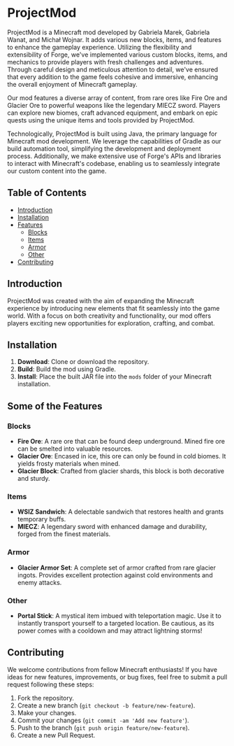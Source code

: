 # ProjectMod

ProjectMod is a Minecraft mod developed by Gabriela Marek, Gabriela Wanat, and Michał Wojnar. It adds various new blocks, items, and features to enhance the gameplay experience. Utilizing the flexibility and extensibility of Forge, we've implemented various custom blocks, items, and mechanics to provide players with fresh challenges and adventures. Through careful design and meticulous attention to detail, we've ensured that every addition to the game feels cohesive and immersive, enhancing the overall enjoyment of Minecraft gameplay.

Our mod features a diverse array of content, from rare ores like Fire Ore and Glacier Ore to powerful weapons like the legendary MIECZ sword. Players can explore new biomes, craft advanced equipment, and embark on epic quests using the unique items and tools provided by ProjectMod.

Technologically, ProjectMod is built using Java, the primary language for Minecraft mod development. We leverage the capabilities of Gradle as our build automation tool, simplifying the development and deployment process. Additionally, we make extensive use of Forge's APIs and libraries to interact with Minecraft's codebase, enabling us to seamlessly integrate our custom content into the game.


## Table of Contents

- [Introduction](#introduction)
- [Installation](#installation)
- [Features](#features)
  - [Blocks](#blocks)
  - [Items](#items)
  - [Armor](#armor)
  - [Other](#other)
- [Contributing](#contributing)

## Introduction

ProjectMod was created with the aim of expanding the Minecraft experience by introducing new elements that fit seamlessly into the game world. With a focus on both creativity and functionality, our mod offers players exciting new opportunities for exploration, crafting, and combat.

## Installation

1. **Download**: Clone or download the repository.
2. **Build**: Build the mod using Gradle.
3. **Install**: Place the built JAR file into the `mods` folder of your Minecraft installation.

## Some of the Features

### Blocks

- **Fire Ore**: A rare ore that can be found deep underground. Mined fire ore can be smelted into valuable resources.
- **Glacier Ore**: Encased in ice, this ore can only be found in cold biomes. It yields frosty materials when mined.
- **Glacier Block**: Crafted from glacier shards, this block is both decorative and sturdy.

### Items

- **WSIZ Sandwich**: A delectable sandwich that restores health and grants temporary buffs.
- **MIECZ**: A legendary sword with enhanced damage and durability, forged from the finest materials.

### Armor

- **Glacier Armor Set**: A complete set of armor crafted from rare glacier ingots. Provides excellent protection against cold environments and enemy attacks.

### Other

- **Portal Stick**: A mystical item imbued with teleportation magic. Use it to instantly transport yourself to a targeted location. Be cautious, as its power comes with a cooldown and may attract lightning storms!

## Contributing

We welcome contributions from fellow Minecraft enthusiasts! If you have ideas for new features, improvements, or bug fixes, feel free to submit a pull request following these steps:

1. Fork the repository.
2. Create a new branch (`git checkout -b feature/new-feature`).
3. Make your changes.
4. Commit your changes (`git commit -am 'Add new feature'`).
5. Push to the branch (`git push origin feature/new-feature`).
6. Create a new Pull Request.

